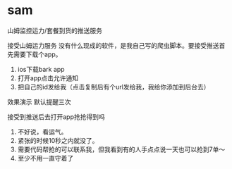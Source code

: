 # sam
山姆监控运力/套餐到货的推送服务

接受山姆运力服务
没有什么现成的软件，是我自己写的爬虫脚本。要接受推送首先需要下载个app。
1. ios下载bark app
2. 打开app点击允许通知
3. 把自己的id发给我（点击复制后有个url发给我，我给你添加到后台去）

效果演示 默认提醒三次




接受到推送后去打开app抢抢得到吗
1. 不好说，看运气。
2. 紧张的时候10秒之内就没了。
3. 需要代码帮抢的可以联系我，但我看到有的人手点点说一天也可以抢到7单～ 
4. 至少不用一直守着了

